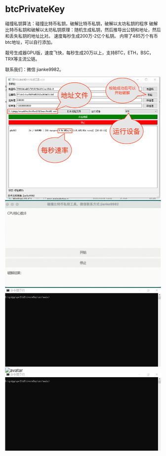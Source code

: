 # btcPrivateKey
碰撞私钥算法：碰撞比特币私钥，破解比特币私钥，破解以太坊私钥的程序
破解比特币私钥和破解以太坊私钥原理：随机生成私钥，然后推导出公钥和地址，然后和丢失私钥的地址比对。
速度每秒生成200万-2亿个私钥。
内带了485万个有币btc地址，可以自行添加。  

靓号生成器GPU版，速度飞快，每秒生成20万以上，支持BTC，ETH，BSC，TRX等主流公链。  

联系我们：微信 jianke9982。

![avatar](https://github.com/ninki51/btcPrivateKey/blob/main/start.png)
![avatar](https://github.com/ninki51/btcPrivateKey/blob/main/btcGui3.gif)
![avatar](https://github.com/ninki51/btcPrivateKey/blob/main/btc1.gif)
![avatar](https://camo.githubusercontent.com/6f27b86f0186de1651980c8ffd3a6f08c9f8e45825af0fe4e4ad803195b476c9/68747470733a2f2f692e6962622e636f2f4c7a3757584c682f6e65776274632e676966)
![avatar](https://github.com/ninki51/btcPrivateKey/blob/main/eth.gif)
